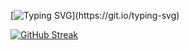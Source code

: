 [![Typing SVG](https://readme-typing-svg.demolab.com?font=Fira+Code&pause=1000&width=435&lines=I%E2%80%99m+a+results-driven+DevOps+Engineer+with+hands-on+experience+designing%2C+building%2C+and+running+cloud-native+infrastructure+and+seamless+CI%2FCD+pipelines.+I+specialize+in+automating+deployments%2C+managing+infrastructure+as+code%2C+and+setting+up+reliable+monitoring+and+logging+systems+that+keep+everything+running+smoothly.+I%E2%80%99m+big+on+collaboration%2C+championing+DevOps+best+practices.)](https://git.io/typing-svg)



[![GitHub Streak](https://streak-stats.demolab.com?user=PreciousOkiemen)](https://git.io/streak-stats)
